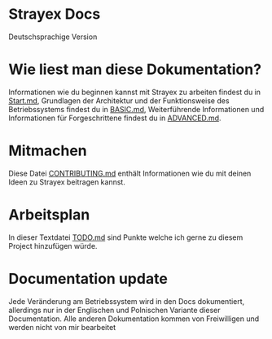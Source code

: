 # Strayex Docs

Deutschsprachige Version

# Wie liest man diese Dokumentation?

Informationen wie du beginnen kannst mit Strayex zu arbeiten findest du in [Start.md](https://github.com/StraykerPL/StrayexOS/blob/master/docs/en/START.md),
Grundlagen der Architektur und der Funktionsweise des Betriebssystems findest du in [BASIC.md](https://github.com/StraykerPL/StrayexOS/blob/master/docs/en/BASIC.md),
Weiterführende Informationen und Informationen für Forgeschrittene findest du in [ADVANCED.md](https://github.com/StraykerPL/StrayexOS/blob/master/docs/en/ADVANCED.md).

# Mitmachen
Diese Datei [CONTRIBUTING.md](https://github.com/StraykerPL/StrayexOS/blob/master/docs/en/CONTRIBUTING.md) enthält Informationen wie du mit deinen Ideen zu Strayex beitragen kannst.

# Arbeitsplan

In dieser Textdatei [TODO.md](https://github.com/StraykerPL/StrayexOS/blob/master/docs/TODO.md) sind Punkte welche ich gerne zu diesem Project hinzufügen würde.

# Documentation update

Jede Veränderung am Betriebssystem wird in den Docs dokumentiert, allerdings nur in der Englischen und Polnischen Variante dieser Documentation. Alle anderen Dokumentation kommen von Freiwilligen und werden nicht von mir bearbeitet
